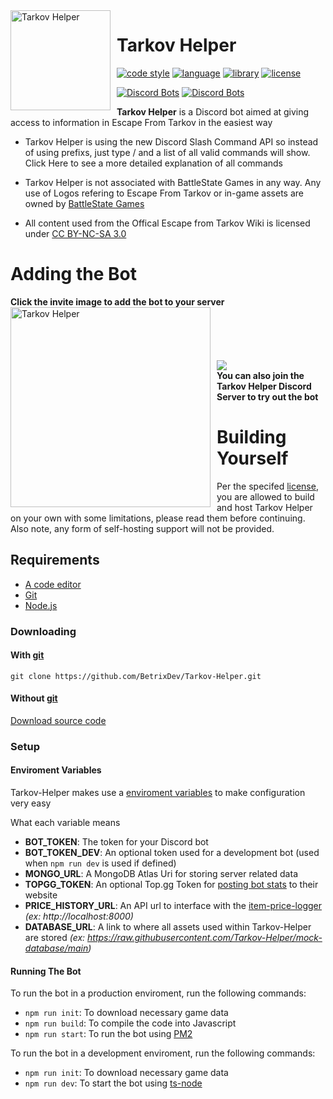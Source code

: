 <img width="160" height="160" align="left" style="float: left; margin: 0 10px 0 0;" alt="Tarkov Helper" src="https://raw.githubusercontent.com/Tarkov-Helper/Tarkov-Helper-Assets/main/Media/Logo250x250.png" />

# Tarkov Helper

[![code style](https://img.shields.io/badge/code_style-prettier-ff69b4.svg?style=flat)](https://github.com/prettier/prettier)
[![language](https://img.shields.io/badge/language%20-typescript-blue?style=flat)](https://www.typescriptlang.org)
[![library](https://img.shields.io/badge/library-discordx-blue?style=flat)](https://www.npmjs.com/package/discordx)
[![license](https://img.shields.io/github/license/BetrixDev/Tarkov-Helper)](https://github.com/BetrixDev/Tarkov-Helper/blob/master/LICENSE)

[![Discord Bots](https://top.gg/api/widget/status/797600238449590334.svg)](https://top.gg/bot/797600238449590334) [![Discord Bots](https://top.gg/api/widget/servers/797600238449590334.svg)](https://top.gg/bot/797600238449590334)

**Tarkov Helper** is a Discord bot aimed at giving access to information in Escape From Tarkov in the easiest way

-   Tarkov Helper is using the new Discord Slash Command API so instead of using prefixs, just type / and a list of all valid commands will show. Click Here to see a more detailed explanation of all commands

-   Tarkov Helper is not associated with BattleState Games in any way. Any use of Logos refering to Escape From Tarkov or in-game assets are owned by [BattleState Games](https://www.battlestategames.com)

-   All content used from the Offical Escape from Tarkov Wiki is licensed under [CC BY-NC-SA 3.0](https://www.fandom.com/licensing)

# Adding the Bot

**Click the invite image to add the bot to your server**
<br />
[<img width="320" height="" align="left" style="float: left; margin: 0 10px 0 0;" alt="Tarkov Helper" src="https://raw.githubusercontent.com/Tarkov-Helper/Tarkov-Helper-Assets/main/Media/InviteBanner.png" />](https://discord.com/api/oauth2/authorize?client_id=797600238449590334&permissions=128&scope=bot%20applications.commands)
<br /><br/><br/><br/><br/>
[<img src="https://discordapp.com/api/guilds/797601083589001227/widget.png?style=banner2" />](https://discord.gg/CHhE5vQ3zT)
<br/>
**You can also join the Tarkov Helper Discord Server to try out the bot**

# Building Yourself

Per the specifed [license](https://github.com/BetrixDev/Tarkov-Helper/blob/master/LICENSE), you are allowed to build and host Tarkov Helper on your own with some limitations, please read them before continuing. Also note, any form of self-hosting support will not be provided.

## **Requirements**

-   [A code editor](https://code.visualstudio.com/download)
-   [Git](https://git-scm.com/downloads)
-   [Node.js](https://nodejs.org/en/)

### **Downloading**

#### With [git](https://git-scm.com/downloads)

    git clone https://github.com/BetrixDev/Tarkov-Helper.git

#### Without [git](https://git-scm.com/downloads)

[Download source code](https://github.com/BetrixDev/Tarkov-Helper/archive/master.zip)

### **Setup**

#### **Enviroment Variables**
Tarkov-Helper makes use a [enviroment variables](https://nodejs.dev/learn/how-to-read-environment-variables-from-nodejs) to make configuration very easy

What each variable means
-   **BOT_TOKEN**: The token for your Discord bot
-   **BOT_TOKEN_DEV**: An optional token used for a development bot (used when `npm run dev` is used if defined)
-   **MONGO_URL**: A MongoDB Atlas Uri for storing server related data
-   **TOPGG_TOKEN**: An optional Top.gg Token for [posting bot stats](https://docs.top.gg/libraries/javascript/#posting-bot-stats) to their website
-   **PRICE_HISTORY_URL**: An API url to interface with the [item-price-logger](https://github.com/BetrixDev/item-price-logger) _(ex: http://localhost:8000)_
-   **DATABASE_URL**: A link to where all assets used within Tarkov-Helper are stored _(ex: https://raw.githubusercontent.com/Tarkov-Helper/mock-database/main)_

#### **Running The Bot**

To run the bot in a production enviroment, run the following commands:
-   `npm run init`: To download necessary game data
-   `npm run build`: To compile the code into Javascript
-   `npm run start`: To run the bot using [PM2](https://pm2.keymetrics.io)

To run the bot in a development enviroment, run the following commands:
-   `npm run init`: To download necessary game data
-   `npm run dev`: To start the bot using [ts-node](https://typestrong.org/ts-node/)
